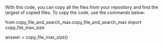 With this code, you can copy all the files from your repository and find the largest of copied files. To copy the code, use the commands below:





from copy_file_and_search_max.copy_file_and_search_max import copy_file_max_size



answer = copy_file_max_size()
